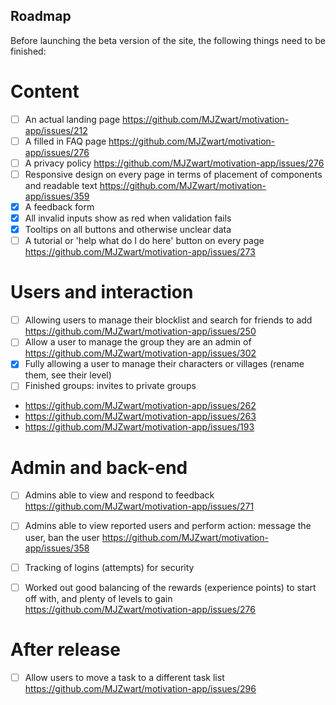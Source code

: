 ## Roadmap

Before launching the beta version of the site, the following things need to be finished:
# Content
- [ ] An actual landing page https://github.com/MJZwart/motivation-app/issues/212
- [ ] A filled in FAQ page https://github.com/MJZwart/motivation-app/issues/276
- [ ] A privacy policy https://github.com/MJZwart/motivation-app/issues/276
- [ ] Responsive design on every page in terms of placement of components and readable text https://github.com/MJZwart/motivation-app/issues/359
- [x] A feedback form
- [x] All invalid inputs show as red when validation fails
- [x] Tooltips on all buttons and otherwise unclear data
- [ ] A tutorial or 'help what do I do here' button on every page https://github.com/MJZwart/motivation-app/issues/273
# Users and interaction
- [ ] Allowing users to manage their blocklist and search for friends to add https://github.com/MJZwart/motivation-app/issues/250
- [ ] Allow a user to manage the group they are an admin of https://github.com/MJZwart/motivation-app/issues/302
- [x] Fully allowing a user to manage their characters or villages (rename them, see their level)
- [ ] Finished groups: invites to private groups
- https://github.com/MJZwart/motivation-app/issues/262
- https://github.com/MJZwart/motivation-app/issues/263
- https://github.com/MJZwart/motivation-app/issues/193
# Admin and back-end
- [ ] Admins able to view and respond to feedback https://github.com/MJZwart/motivation-app/issues/271
- [ ] Admins able to view reported users and perform action: message the user, ban the user https://github.com/MJZwart/motivation-app/issues/358
- [ ] Tracking of logins (attempts) for security
- [ ] Worked out good balancing of the rewards (experience points) to start off with, and plenty of levels to gain https://github.com/MJZwart/motivation-app/issues/276


# After release
- [ ] Allow users to move a task to a different task list https://github.com/MJZwart/motivation-app/issues/296
